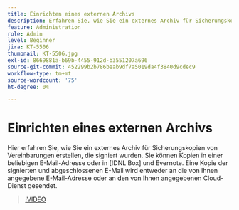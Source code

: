 ```yaml
---
title: Einrichten eines externen Archivs
description: Erfahren Sie, wie Sie ein externes Archiv für Sicherungskopien von Vereinbarungen erstellen, die signiert wurden.
feature: Administration
role: Admin
level: Beginner
jira: KT-5506
thumbnail: KT-5506.jpg
exl-id: 8669881a-b69b-4455-912d-b3551207a696
source-git-commit: 452299b2b786beab9df7a5019da4f3840d9cdec9
workflow-type: tm+mt
source-wordcount: '75'
ht-degree: 0%

---
```


# Einrichten eines externen Archivs

Hier erfahren Sie, wie Sie ein externes Archiv für Sicherungskopien von Vereinbarungen erstellen, die signiert wurden. Sie können Kopien in einer beliebigen E-Mail-Adresse oder in [!DNL Box] und Evernote. Eine Kopie der signierten und abgeschlossenen E-Mail wird entweder an die von Ihnen angegebene E-Mail-Adresse oder an den von Ihnen angegebenen Cloud-Dienst gesendet.

>[!VIDEO](https://video.tv.adobe.com/v/3409072?quality=12&learn=on&hidetitle=true)
